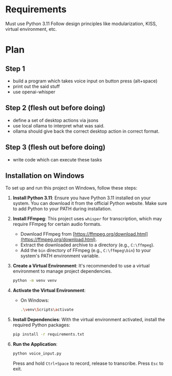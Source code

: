 # Requirements

Must use Python 3.11
Follow design principles like modularization, KISS, virtual environment, etc.

# Plan

## Step 1

- build a program which takes voice input on button press (alt+space)   
- print out the said stuff  
- use openai-whisper    

## Step 2 (flesh out before doing)

- define a set of desktop actions via jsons
- use local ollama to interpret what was said.
- ollama should give back the correct desktop action in correct format.


## Step 3 (flesh out before doing)

- write code which can execute these tasks

## Installation on Windows

To set up and run this project on Windows, follow these steps:

1.  **Install Python 3.11**: Ensure you have Python 3.11 installed on your system. You can download it from the official Python website. Make sure to add Python to your PATH during installation.

2.  **Install FFmpeg**: This project uses `whisper` for transcription, which may require FFmpeg for certain audio formats.
    *   Download FFmpeg from [https://ffmpeg.org/download.html](https://ffmpeg.org/download.html).
    *   Extract the downloaded archive to a directory (e.g., `C:\ffmpeg`).
    *   Add the `bin` directory of FFmpeg (e.g., `C:\ffmpeg\bin`) to your system's PATH environment variable.

3.  **Create a Virtual Environment**: It's recommended to use a virtual environment to manage project dependencies.
    ```bash
    python -m venv venv
    ```

4.  **Activate the Virtual Environment**:
    *   On Windows:
        ```bash
        .\venv\Scripts\activate
        ```

5.  **Install Dependencies**: With the virtual environment activated, install the required Python packages:
    ```bash
    pip install -r requirements.txt
    ```

6.  **Run the Application**:
    ```bash
    python voice_input.py
    ```
    Press and hold `Ctrl+Space` to record, release to transcribe. Press `Esc` to exit.
